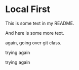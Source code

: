 # Local First

This is some text in my README.

And here is some more text.

again, going over git class.

trying again

trying again